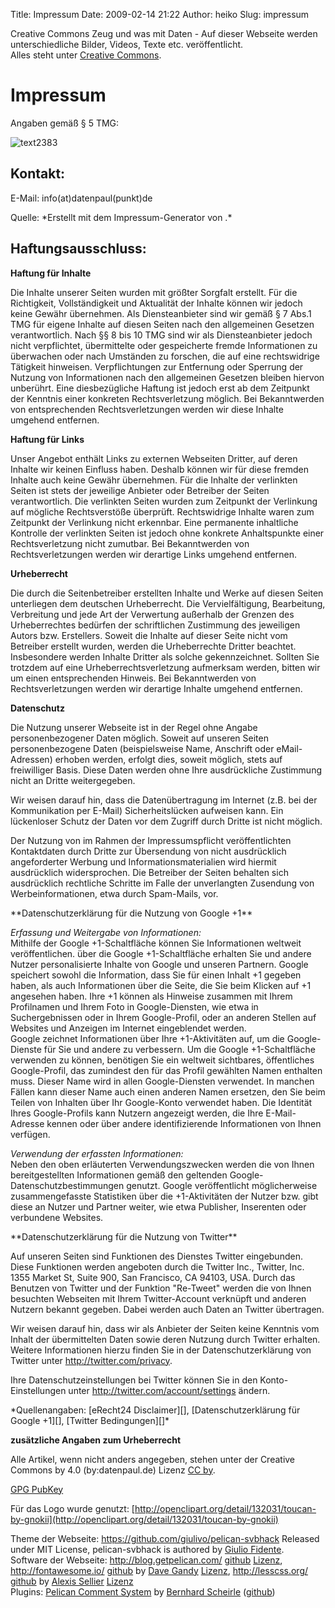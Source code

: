 Title: Impressum
Date: 2009-02-14 21:22
Author: heiko
Slug: impressum

Creative Commons Zeug und was mit Daten - Auf dieser Webseite werden
unterschiedliche Bilder, Videos, Texte etc. veröffentlicht.  
Alles steht unter [Creative Commons][].

Impressum
=========

Angaben gemäß § 5 TMG:  
  

![text2383][]

Kontakt:
--------

E-Mail: info(at)datenpaul(punkt)de

</p>
Quelle: *Erstellt mit dem Impressum-Generator von
<http://www.e-recht24.de>.*

Haftungsausschluss:
-------------------

**Haftung für Inhalte**

Die Inhalte unserer Seiten wurden mit größter Sorgfalt erstellt. Für die
Richtigkeit, Vollständigkeit und Aktualität der Inhalte können wir
jedoch keine Gewähr übernehmen. Als Diensteanbieter sind wir gemäß § 7
Abs.1 TMG für eigene Inhalte auf diesen Seiten nach den allgemeinen
Gesetzen verantwortlich. Nach §§ 8 bis 10 TMG sind wir als
Diensteanbieter jedoch nicht verpflichtet, übermittelte oder
gespeicherte fremde Informationen zu überwachen oder nach Umständen zu
forschen, die auf eine rechtswidrige Tätigkeit hinweisen.
Verpflichtungen zur Entfernung oder Sperrung der Nutzung von
Informationen nach den allgemeinen Gesetzen bleiben hiervon unberührt.
Eine diesbezügliche Haftung ist jedoch erst ab dem Zeitpunkt der
Kenntnis einer konkreten Rechtsverletzung möglich. Bei Bekanntwerden von
entsprechenden Rechtsverletzungen werden wir diese Inhalte umgehend
entfernen.

**Haftung für Links**

Unser Angebot enthält Links zu externen Webseiten Dritter, auf deren
Inhalte wir keinen Einfluss haben. Deshalb können wir für diese fremden
Inhalte auch keine Gewähr übernehmen. Für die Inhalte der verlinkten
Seiten ist stets der jeweilige Anbieter oder Betreiber der Seiten
verantwortlich. Die verlinkten Seiten wurden zum Zeitpunkt der
Verlinkung auf mögliche Rechtsverstöße überprüft. Rechtswidrige Inhalte
waren zum Zeitpunkt der Verlinkung nicht erkennbar. Eine permanente
inhaltliche Kontrolle der verlinkten Seiten ist jedoch ohne konkrete
Anhaltspunkte einer Rechtsverletzung nicht zumutbar. Bei Bekanntwerden
von Rechtsverletzungen werden wir derartige Links umgehend entfernen.

**Urheberrecht**

Die durch die Seitenbetreiber erstellten Inhalte und Werke auf diesen
Seiten unterliegen dem deutschen Urheberrecht. Die Vervielfältigung,
Bearbeitung, Verbreitung und jede Art der Verwertung außerhalb der
Grenzen des Urheberrechtes bedürfen der schriftlichen Zustimmung des
jeweiligen Autors bzw. Erstellers. Soweit
die Inhalte auf dieser Seite nicht vom Betreiber erstellt wurden, werden
die Urheberrechte Dritter beachtet. Insbesondere werden Inhalte Dritter
als solche gekennzeichnet. Sollten Sie trotzdem auf eine
Urheberrechtsverletzung aufmerksam werden, bitten wir um einen
entsprechenden Hinweis. Bei Bekanntwerden von Rechtsverletzungen werden
wir derartige Inhalte umgehend entfernen.

**Datenschutz**

Die Nutzung unserer Webseite ist in der Regel ohne Angabe
personenbezogener Daten möglich. Soweit auf unseren Seiten
personenbezogene Daten (beispielsweise Name, Anschrift oder
eMail-Adressen) erhoben werden, erfolgt dies, soweit möglich, stets auf
freiwilliger Basis. Diese Daten werden ohne Ihre ausdrückliche
Zustimmung nicht an Dritte weitergegeben.

Wir weisen darauf hin, dass die Datenübertragung im Internet (z.B. bei
der Kommunikation per E-Mail) Sicherheitslücken aufweisen kann. Ein
lückenloser Schutz der Daten vor dem Zugriff durch Dritte ist nicht
möglich.

Der Nutzung von im Rahmen der Impressumspflicht veröffentlichten
Kontaktdaten durch Dritte zur Übersendung von nicht ausdrücklich
angeforderter Werbung und Informationsmaterialien wird hiermit
ausdrücklich widersprochen. Die Betreiber der Seiten behalten sich
ausdrücklich rechtliche Schritte im Falle der unverlangten Zusendung von
Werbeinformationen, etwa durch Spam-Mails, vor.

</p>
**Datenschutzerklärung für die Nutzung von Google +1**

*Erfassung und Weitergabe von Informationen:*  
Mithilfe der Google +1-Schaltfläche können Sie Informationen weltweit
veröffentlichen. über die Google +1-Schaltfläche erhalten Sie und andere
Nutzer personalisierte Inhalte von Google und unseren Partnern. Google
speichert sowohl die Information, dass Sie für einen Inhalt +1 gegeben
haben, als auch Informationen über die Seite, die Sie beim Klicken auf
+1 angesehen haben. Ihre +1 können als Hinweise zusammen mit Ihrem
Profilnamen und Ihrem Foto in Google-Diensten, wie etwa in
Suchergebnissen oder in Ihrem Google-Profil, oder an anderen Stellen auf
Websites und Anzeigen im Internet eingeblendet werden.  
Google zeichnet Informationen über Ihre +1-Aktivitäten auf, um die
Google-Dienste für Sie und andere zu verbessern. Um die Google
+1-Schaltfläche verwenden zu können, benötigen Sie ein weltweit
sichtbares, öffentliches Google-Profil, das zumindest den für das Profil
gewählten Namen enthalten muss. Dieser Name wird in allen
Google-Diensten verwendet. In manchen Fällen kann dieser Name auch einen
anderen Namen ersetzen, den Sie beim Teilen von Inhalten über Ihr
Google-Konto verwendet haben. Die Identität Ihres Google-Profils kann
Nutzern angezeigt werden, die Ihre E-Mail-Adresse kennen oder über
andere identifizierende Informationen von Ihnen verfügen.

*Verwendung der erfassten Informationen:*  
Neben den oben erläuterten Verwendungszwecken werden die von Ihnen
bereitgestellten Informationen gemäß den geltenden
Google-Datenschutzbestimmungen genutzt. Google veröffentlicht
möglicherweise zusammengefasste Statistiken über die +1-Aktivitäten der
Nutzer bzw. gibt diese an Nutzer und Partner weiter, wie etwa Publisher,
Inserenten oder verbundene Websites.

</p>
**Datenschutzerklärung für die Nutzung von Twitter**

Auf unseren Seiten sind Funktionen des Dienstes Twitter eingebunden.
Diese Funktionen werden angeboten durch die Twitter Inc., Twitter, Inc.
1355 Market St, Suite 900, San Francisco, CA 94103, USA. Durch das
Benutzen von Twitter und der Funktion "Re-Tweet" werden die von Ihnen
besuchten Webseiten mit Ihrem Twitter-Account verknüpft und anderen
Nutzern bekannt gegeben. Dabei werden auch Daten an Twitter übertragen.

Wir weisen darauf hin, dass wir als Anbieter der Seiten keine Kenntnis
vom Inhalt der übermittelten Daten sowie deren Nutzung durch Twitter
erhalten. Weitere Informationen hierzu finden Sie in der
Datenschutzerklärung von Twitter unter <http://twitter.com/privacy>.

Ihre Datenschutzeinstellungen bei Twitter können Sie in den
Konto-Einstellungen unter <http://twitter.com/account/settings> ändern.

</p>
*Quellenangaben: [eRecht24 Disclaimer][], [Datenschutzerklärung für
Google +1][], [Twitter Bedingungen][]*

**zusätzliche Angaben zum Urheberrecht**

Alle Artikel, wenn nicht anders
angegeben, stehen unter der Creative Commons by 4.0 (by:datenpaul.de) Lizenz [CC by][].

[GPG PubKey](http://www.datenpaul.de/archive/gpg-key.asc)

Für das Logo wurde genutzt: [http://openclipart.org/detail/132031/toucan-by-gnokii](http://openclipart.org/detail/132031/toucan-by-gnokii)

Theme der Webseite: <https://github.com/giulivo/pelican-svbhack> Released under MIT License, 
pelican-svbhack is authored by [Giulio Fidente](https://github.com/gfidente).    
Software der Webseite: http://blog.getpelican.com/ [github](https://github.com/getpelican/pelican) [Lizenz](https://github.com/getpelican/pelican/blob/master/LICENSE), http://fontawesome.io/ [github](https://github.com/FortAwesome/Font-Awesome) by [Dave Gandy](https://twitter.com/davegandy) [Lizenz](http://fontawesome.io/license/), http://lesscss.org/ [github](https://github.com/less/less.js) by [Alexis Sellier](http://cloudhead.io/)  [Lizenz](https://github.com/less/less.js/blob/3.x/LICENSE)    
Plugins: [Pelican Comment System](https://github.com/getpelican/pelican-plugins/tree/master/pelican_comment_system) by [Bernhard Scheirle](https://bernhard.scheirle.de/) ([github](https://github.com/Scheirle)) 

  [Creative Commons]: http://creativecommons.org
  [text2383]: http://www.datenpaul.de/archive/text2383.png
  [CC by]: http://creativecommons.org/licenses/by/4.0/
  [eRecht24 Disclaimer]: http://www.e-recht24.de/muster-disclaimer.htm
  [Datenschutzerklärung für Google +1]: http://www.google.com/intl/de/+/policy/+1button.html
  [Twitter Bedingungen]: http://twitter.com/privacy
